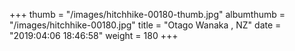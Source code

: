 +++
thumb = "/images/hitchhike-00180-thumb.jpg"
albumthumb = "/images/hitchhike-00180.jpg"
title = "Otago Wanaka , NZ"
date = "2019:04:06 18:46:58"
weight = 180
+++
